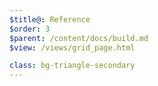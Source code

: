 ```yaml
---
$title@: Reference
$order: 3
$parent: /content/docs/build.md
$view: /views/grid_page.html

class: bg-triangle-secondary
---
```

